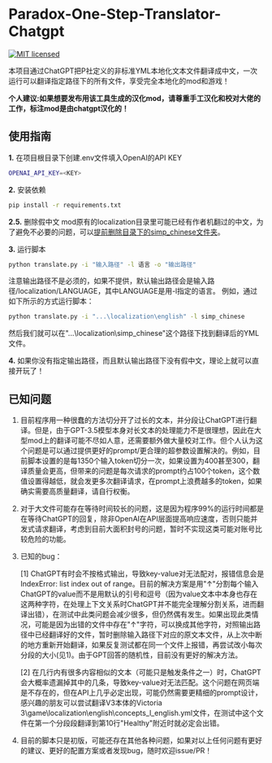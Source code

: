 # Paradox-One-Step-Translator-Chatgpt

[![MIT licensed](https://img.shields.io/badge/license-MIT-brightgreen.svg)](LICENSE)

本项目通过ChatGPT把P社定义的非标准YML本地化文本文件翻译成中文，一次运行可以翻译指定路径下的所有文件，享受完全本地化的mod和游戏！

**个人建议:如果想要发布用该工具生成的汉化mod，请尊重手工汉化和校对大佬的工作，标注mod是由chatgpt汉化的！**
## 使用指南

**1.** 在项目根目录下创建.env文件填入OpenAI的API KEY
```bash
OPENAI_API_KEY=<KEY>
```
**2.** 安装依赖
```bash
pip install -r requirements.txt
```

**2.5.** 删除假中文
mod原有的localization目录里可能已经有作者机翻过的中文，为了避免不必要的问题，可以[提前删除目录下的simp_chinese文件夹](https://steamcommunity.com/sharedfiles/filedetails/?id=2929724714)。

**3.** 运行脚本
```bash
python translate.py -i "输入路径" -l 语言 -o "输出路径"
```
注意输出路径不是必须的，如果不提供，默认输出路径会是输入路径/localization/LANGUAGE，其中LANGUAGE是用-l指定的语言。
例如，通过如下所示的方式运行脚本：
```bash
python translate.py -i "...\localization\english" -l simp_chinese
```
然后我们就可以在"...\localization\simp_chinese"这个路径下找到翻译后的YML文件。

**4.** 如果你没有指定输出路径，而且默认输出路径下没有假中文，理论上就可以直接开玩了！

## 已知问题

1. 目前程序用一种很蠢的方法切分开了过长的文本，并分段让ChatGPT进行翻译。但是，由于GPT-3.5模型本身对长文本的处理能力不是很理想，因此在大型mod上的翻译可能不尽如人意，还需要额外做大量校对工作。但个人认为这个问题是可以通过提供更好的prompt/更合理的超参数设置解决的。例如，目前脚本设置的是每1350个输入token切分一次，如果设置为400甚至300，翻译质量会更高，但带来的问题是每次请求的prompt约占100个token，这个数值设置得越低，就会发更多次翻译请求，在prompt上浪费越多的token，如果确实需要高质量翻译，请自行权衡。
2. 对于大文件可能存在等待时间较长的问题，这是因为程序99%的运行时间都是在等待ChatGPT的回复，除非OpenAI在API层面提高响应速度，否则只能并发式请求翻译，考虑到目前大面积封号的问题，暂时不实现这类可能对账号比较危险的功能。
3. 已知的bug： 
   
   [1] ChatGPT有时会不按格式输出，导致key-value对无法配对，报错信息会是IndexError: list index out of range。目前的解决方案是用"↑"分割每个输入ChatGPT的value而不是用默认的引号和逗号（因为value文本中本身也存在这两种字符，在处理上下文关系时ChatGPT并不能完全理解分割关系，进而翻译出错），在测试中此类问题会减少很多，但仍然偶有发生。如果出现此类情况，可能是因为出错的文件中存在"↑"字符，可以换成其他字符，对照输出路径中已经翻译好的文件，暂时删除输入路径下对应的原文本文件，从上次中断的地方重新开始翻译，如果反复测试都在同一个文件上报错，再尝试改小每次分段的大小(见1)。由于GPT回答的随机性，目前没有更好的解决方法。  

   [2] 在几行内有很多内容相似的文本（可能只是触发条件之一）时，ChatGPT会大概率遗漏掉其中的几条，导致key-value对无法匹配。这个问题在网页端是不存在的，但在API上几乎必定出现，可能仍然需要更精细的prompt设计，感兴趣的朋友可以尝试翻译V3本体的Victoria 3\game\localization\english\concepts_l_english.yml文件，在测试中这个文件在第一个分段段翻译到第10行"Healthy"附近时就必定会出错。
4. 目前的脚本只是初版，可能还存在其他各种问题，如果对以上任何问题有更好的建议、更好的配置方案或者发现bug，随时欢迎issue/PR！